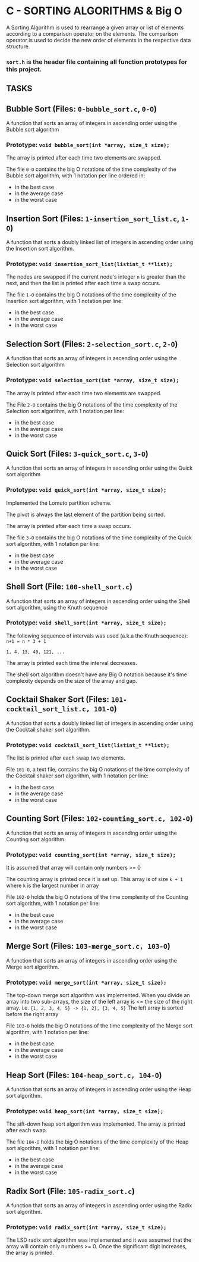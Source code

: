 # C - SORTING ALGORITHMS & Big O

A Sorting Algorithm is used to rearrange a given array or list of elements according to a comparison operator on the elements. The comparison operator is used to decide the new order of elements in the respective data structure.

### `sort.h` is the header file containing all function prototypes for this project.

## TASKS
## Bubble Sort (Files: `0-bubble_sort.c`, `0-O`)
A function that sorts an array of integers in ascending order using the Bubble sort algorithm

### Prototype: `void bubble_sort(int *array, size_t size);`

The array is printed after each time two elements are swapped.

The file `0-O` contains the big O notations of the time complexity of the Bubble sort algorithm, with 1 notation per line ordered in:

- in the best case
- in the average case
- in the worst case

## Insertion Sort (Files: `1-insertion_sort_list.c`, `1-O`)

A function that sorts a doubly linked list of integers in ascending order using the Insertion sort algorithm.

### Prototype: `void insertion_sort_list(listint_t **list);`

The nodes are swapped if the current node's integer `n` is greater than the next, and then the list is printed after each time a swap occurs.

The file `1-O` contains the big O notations of the time complexity of the Insertion sort algorithm, with 1 notation per line:

- in the best case
- in the average case
- in the worst case

## Selection Sort (Files: `2-selection_sort.c`, `2-O`)
A function that sorts an array of integers in ascending order using the Selection sort algorithm

### Prototype: `void selection_sort(int *array, size_t size);`

The array is printed after each time two elements are swapped.

The File `2-O` contains the big O notations of the time complexity of the Selection sort algorithm, with 1 notation per line:

- in the best case
- in the average case
- in the worst case

## Quick Sort (Files: `3-quick_sort.c`, `3-O`)
A function that sorts an array of integers in ascending order using the Quick sort algorithm

### Prototype: `void quick_sort(int *array, size_t size);`

Implemented the Lomuto partition scheme.

The pivot is always the last element of the partition being sorted.

The array is printed after each time a swap occurs.

The file `3-O` contains the big O notations of the time complexity of the Quick sort algorithm, with 1 notation per line:

- in the best case
- in the average case
- in the worst case

## Shell Sort (File: `100-shell_sort.c`)
A function that sorts an array of integers in ascending order using the Shell sort algorithm, using the Knuth sequence

### Prototype: `void shell_sort(int *array, size_t size);`
The following sequence of intervals was used (a.k.a the Knuth sequence):
`n+1 = n * 3 + 1`

`1, 4, 13, 40, 121, ...`

The array is printed each time the interval decreases.

The shell sort algorithm doesn't have any Big O notation because it's time complexity depends on the size of the array and gap.

## Cocktail Shaker Sort (Files: `101-cocktail_sort_list.c, 101-O`)

A function that sorts a doubly linked list of integers in ascending order using the Cocktail shaker sort algorithm.

### Prototype: `void cocktail_sort_list(listint_t **list);`

The list is printed after each swap two elements.

File `101-O`, a text file, contains the big O notations of the time complexity of the Cocktail shaker sort algorithm, with 1 notation per line:

- in the best case
- in the average case
- in the worst case

## Counting Sort (Files: `102-counting_sort.c, 102-O`)

A function that sorts an array of integers in ascending order using the Counting sort algorithm.

### Prototype: `void counting_sort(int *array, size_t size);`

It is assumed that array will contain only numbers >= 0

The counting array is printed once it is set up.
This array is of size `k + 1` where `k` is the largest number in array

File `102-O` holds the big O notations of the time complexity of the Counting sort algorithm, with 1 notation per line:

- in the best case
- in the average case
- in the worst case

## Merge Sort (Files: `103-merge_sort.c, 103-O`)

A function that sorts an array of integers in ascending order using the Merge sort algorithm.

### Prototype: `void merge_sort(int *array, size_t size);`

The top-down merge sort algorithm was implemented.
When you divide an array into two sub-arrays, the size of the left array is <= the size of the right array. i.e. `{1, 2, 3, 4, 5} -> {1, 2}, {3, 4, 5}`
The left array is sorted before the right array

File `103-O` holds the big O notations of the time complexity of the Merge sort algorithm, with 1 notation per line:

- in the best case
- in the average case
- in the worst case

## Heap Sort (Files: `104-heap_sort.c, 104-O`)

A function that sorts an array of integers in ascending order using the Heap sort algorithm.

### Prototype: `void heap_sort(int *array, size_t size);`

The sift-down heap sort algorithm was implemented.
The array is printed after each swap.

The file `104-O` holds the big O notations of the time complexity of the Heap sort algorithm, with 1 notation per line:

- in the best case
- in the average case
- in the worst case

## Radix Sort (File: `105-radix_sort.c`)

A function that sorts an array of integers in ascending order using the Radix sort algorithm.

### Prototype: `void radix_sort(int *array, size_t size);`

The LSD radix sort algorithm was implemented and it was assumed that the array will contain only numbers >= 0. Once the significant digit increases, the array is printed.
